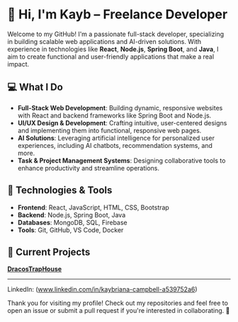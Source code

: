 # 👋 Hi, I'm Kayb – Freelance Developer

Welcome to my GitHub! I'm a passionate full-stack developer, specializing in building scalable web applications and AI-driven solutions. With experience in technologies like **React**, **Node.js**, **Spring Boot**, and **Java**, I aim to create functional and user-friendly applications that make a real impact.

## 💻 What I Do

- **Full-Stack Web Development**: Building dynamic, responsive websites with React and backend frameworks like Spring Boot and Node.js.
- **UI/UX Design & Development**: Crafting intuitive, user-centered designs and implementing them into functional, responsive web pages.
- **AI Solutions**: Leveraging artificial intelligence for personalized user experiences, including AI chatbots, recommendation systems, and more.
- **Task & Project Management Systems**: Designing collaborative tools to enhance productivity and streamline operations.
  
## 🔧 Technologies & Tools

- **Frontend**: React, JavaScript, HTML, CSS, Bootstrap
- **Backend**: Node.js, Spring Boot, Java
- **Databases**: MongoDB, SQL, Firebase
- **Tools**: Git, GitHub, VS Code, Docker

## 🚀 Current Projects

**[DracosTrapHouse](https://dracostraphouse.com)**

---

LinkedIn: (www.linkedin.com/in/kaybriana-campbell-a539752a6)

Thank you for visiting my profile! Check out my repositories and feel free to open an issue or submit a pull request if you're interested in collaborating. 🚀

